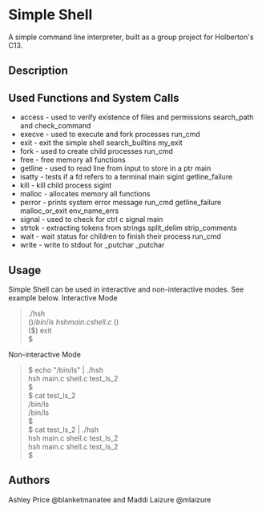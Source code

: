 # Simple Shell
A simple command line interpreter, built as a group project for Holberton's
C13.

## Description

## Used Functions and System Calls
* access - used to verify existence of files and permissions
search_path and check_command
* execve - used to execute and fork processes
run_cmd
* exit - exit the simple shell
search_builtins my_exit
* fork - used to create child processes
run_cmd
* free - free memory
all functions
* getline - used to read line from input to store in a ptr
main
* isatty - tests if a fd refers to a terminal
main sigint getline_failure
* kill - kill child process
sigint
* malloc - allocates memory
all functions
* perror - prints system error message
run_cmd getline_failure malloc_or_exit env_name_errs
* signal - used to check for ctrl c signal
main
* strtok - extracting tokens from strings
split_delim strip_comments
* wait - wait status for children to finish their process
run_cmd
* write - write to stdout for _putchar
_putchar
## Usage
Simple Shell can be used in interactive and non-interactive modes. See example below.
Interactive Mode

>./hsh\
($) /bin/ls\
hsh main.c shell.c\
($)\
($) exit\
$

Non-interactive Mode
>$ echo "/bin/ls" | ./hsh\
hsh main.c shell.c test_ls_2\
$\
$ cat test_ls_2\
/bin/ls\
/bin/ls\
$\
$ cat test_ls_2 | ./hsh\
hsh main.c shell.c test_ls_2\
hsh main.c shell.c test_ls_2\
$


## Authors
Ashley Price @blanketmanatee and Maddi Laizure @mlaizure

